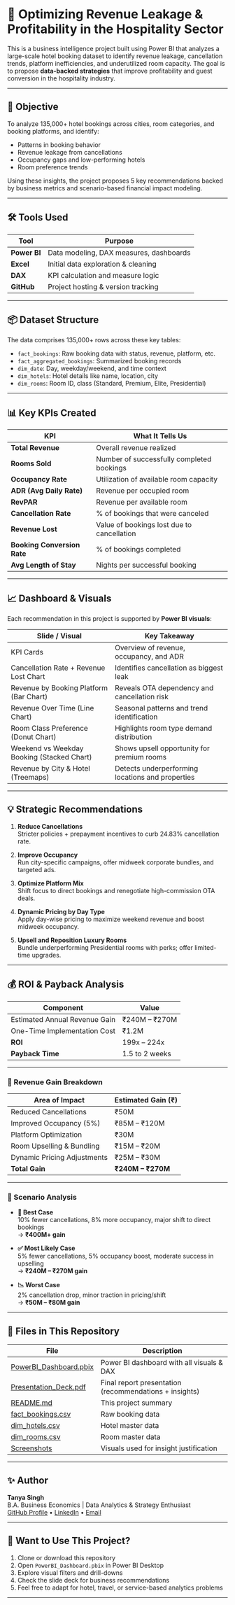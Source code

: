 # 🏨 Optimizing Revenue Leakage & Profitability in the Hospitality Sector

This is a business intelligence project built using Power BI that analyzes a large-scale hotel booking dataset to identify revenue leakage, cancellation trends, platform inefficiencies, and underutilized room capacity. The goal is to propose **data-backed strategies** that improve profitability and guest conversion in the hospitality industry.

---

## 🎯 Objective

To analyze 135,000+ hotel bookings across cities, room categories, and booking platforms, and identify:
- Patterns in booking behavior
- Revenue leakage from cancellations
- Occupancy gaps and low-performing hotels
- Room preference trends

Using these insights, the project proposes 5 key recommendations backed by business metrics and scenario-based financial impact modeling.

---

## 🛠 Tools Used

| Tool     | Purpose                                      |
|----------|----------------------------------------------|
| **Power BI** | Data modeling, DAX measures, dashboards |
| **Excel**    | Initial data exploration & cleaning      |
| **DAX**      | KPI calculation and measure logic         |
| **GitHub**   | Project hosting & version tracking        |

---

## 📦 Dataset Structure

The data comprises 135,000+ rows across these key tables:

- `fact_bookings`: Raw booking data with status, revenue, platform, etc.
- `fact_aggregated_bookings`: Summarized booking records
- `dim_date`: Day, weekday/weekend, and time context
- `dim_hotels`: Hotel details like name, location, city
- `dim_rooms`: Room ID, class (Standard, Premium, Elite, Presidential)

---

## 📊 Key KPIs Created

| KPI                        | What It Tells Us                              |
|-----------------------------|-----------------------------------------------|
| **Total Revenue**         | Overall revenue realized                      |
| **Rooms Sold**            | Number of successfully completed bookings     |
| **Occupancy Rate**        | Utilization of available room capacity        |
| **ADR (Avg Daily Rate)**  | Revenue per occupied room                     |
| **RevPAR**                | Revenue per available room                    |
| **Cancellation Rate**     | % of bookings that were canceled              |
| **Revenue Lost**          | Value of bookings lost due to cancellation    |
| **Booking Conversion Rate** | % of bookings completed                     |
| **Avg Length of Stay**    | Nights per successful booking                 |

---

## 📈 Dashboard & Visuals

Each recommendation in this project is supported by **Power BI visuals**:

| Slide / Visual                            | Key Takeaway                                           |
|-------------------------------------------|--------------------------------------------------------|
| KPI Cards                                 | Overview of revenue, occupancy, and ADR               |
| Cancellation Rate + Revenue Lost Chart    | Identifies cancellation as biggest leak               |
| Revenue by Booking Platform (Bar Chart)   | Reveals OTA dependency and cancellation risk          |
| Revenue Over Time (Line Chart)            | Seasonal patterns and trend identification            |
| Room Class Preference (Donut Chart)       | Highlights room type demand distribution              |
| Weekend vs Weekday Booking (Stacked Chart)| Shows upsell opportunity for premium rooms            |
| Revenue by City & Hotel (Treemaps)        | Detects underperforming locations and properties      |

---

## 💡 Strategic Recommendations

1. **Reduce Cancellations**  
   Stricter policies + prepayment incentives to curb 24.83% cancellation rate.

2. **Improve Occupancy**  
   Run city-specific campaigns, offer midweek corporate bundles, and targeted ads.

3. **Optimize Platform Mix**  
   Shift focus to direct bookings and renegotiate high-commission OTA deals.

4. **Dynamic Pricing by Day Type**  
   Apply day-wise pricing to maximize weekend revenue and boost midweek occupancy.

5. **Upsell and Reposition Luxury Rooms**  
   Bundle underperforming Presidential rooms with perks; offer limited-time upgrades.

---

## 💰 ROI & Payback Analysis

| Component                              | Value                          |
|----------------------------------------|--------------------------------|
| Estimated Annual Revenue Gain          | ₹240M – ₹270M                  |
| One-Time Implementation Cost           | ₹1.2M                          |
| **ROI**                                | 199x – 224x                    |
| **Payback Time**                       | 1.5 to 2 weeks                 |

---

### 💸 Revenue Gain Breakdown

| Area of Impact                  | Estimated Gain (₹) |
|----------------------------------|--------------------|
| Reduced Cancellations            | ₹50M               |
| Improved Occupancy (5%)          | ₹85M – ₹120M       |
| Platform Optimization            | ₹30M               |
| Room Upselling & Bundling        | ₹15M – ₹20M        |
| Dynamic Pricing Adjustments      | ₹25M – ₹30M        |
| **Total Gain**                   | **₹240M – ₹270M**  |

---

### 🔮 Scenario Analysis

- **🚀 Best Case**  
  10% fewer cancellations, 8% more occupancy, major shift to direct bookings  
  → **₹400M+ gain**

- **✅ Most Likely Case**  
  5% fewer cancellations, 5% occupancy boost, moderate success in upselling  
  → **₹240M – ₹270M gain**

- **📉 Worst Case**  
  2% cancellation drop, minor traction in pricing/shift  
  → **₹50M – ₹80M gain**

---

## 📂 Files in This Repository

| File                                   | Description                               |
|----------------------------------------|-------------------------------------------|
| [PowerBI_Dashboard.pbix](https://github.com/Tanyafestly/Consulting-and-Analytics-Hospitality-Project-IITG/blob/main/IITG_The_Diva_project_final.pbix)              | Power BI dashboard with all visuals & DAX |
| [Presentation_Deck.pdf](https://github.com/Tanyafestly/Consulting-and-Analytics-Hospitality-Project-IITG/blob/main/Optimizing%20revenue%20leakage%20and%20profitability%20in%20the%20hospitality%20sector_compressed.pdf)               | Final report presentation (recommendations + insights) |
| [README.md](https://github.com/Tanyafestly/Consulting-and-Analytics-Hospitality-Project-IITG/blob/main/README.md)                           | This project summary                      |
| [fact_bookings.csv](https://github.com/Tanyafestly/Consulting-and-Analytics-Hospitality-Project-IITG/blob/main/fact_bookings.csv) | Raw booking data                          |
| [dim_hotels.csv](https://github.com/Tanyafestly/Consulting-and-Analytics-Hospitality-Project-IITG/blob/main/dim_hotels.csv)       | Hotel master data                         |
| [dim_rooms.csv](https://github.com/Tanyafestly/Consulting-and-Analytics-Hospitality-Project-IITG/blob/main/dim_rooms.csv)         | Room master data                          |
| [Screenshots](https://github.com/Tanyafestly/Consulting-and-Analytics-Hospitality-Project-IITG/blob/main/Dashboard.pdf.pdf)                    | Visuals used for insight justification    |

---

## ✨ Author

**Tanya Singh**  
B.A. Business Economics | Data Analytics & Strategy Enthusiast  
[GitHub Profile](#) • [LinkedIn](#) • [Email](#)

---

## 📌 Want to Use This Project?

1. Clone or download this repository  
2. Open `PowerBI_Dashboard.pbix` in Power BI Desktop  
3. Explore visual filters and drill-downs  
4. Check the slide deck for business recommendations  
5. Feel free to adapt for hotel, travel, or service-based analytics problems

---

